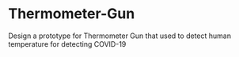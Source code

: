 # Thermometer-Gun
Design a prototype for Thermometer Gun that used to detect human temperature for detecting COVID-19

